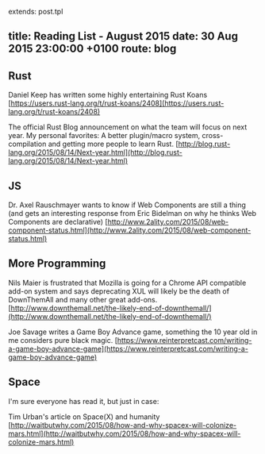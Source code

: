 extends: post.tpl

title:   Reading List - August 2015
date:    30 Aug 2015 23:00:00 +0100
route: blog
---

## Rust

Daniel Keep has written some highly entertaining Rust Koans
[https://users.rust-lang.org/t/rust-koans/2408](https://users.rust-lang.org/t/rust-koans/2408)

The official Rust Blog announcement on what the team will focus on next year.
My personal favorites: A better plugin/macro system, cross-compilation and getting more people to learn Rust.
[http://blog.rust-lang.org/2015/08/14/Next-year.html](http://blog.rust-lang.org/2015/08/14/Next-year.html)

## JS

Dr. Axel Rauschmayer wants to know if Web Components are still a thing
(and gets an interesting response from Eric Bidelman on why he thinks Web Components are declarative)
[http://www.2ality.com/2015/08/web-component-status.html](http://www.2ality.com/2015/08/web-component-status.html)

## More Programming

Nils Maier is frustrated that Mozilla is going for a Chrome API compatible add-on system and
says deprecating XUL will likely be the death of DownThemAll and many other great add-ons.
[http://www.downthemall.net/the-likely-end-of-downthemall/](http://www.downthemall.net/the-likely-end-of-downthemall/)

Joe Savage writes a Game Boy Advance game, something the 10 year old in me considers pure black magic.
[https://www.reinterpretcast.com/writing-a-game-boy-advance-game](https://www.reinterpretcast.com/writing-a-game-boy-advance-game)

## Space

I'm sure everyone has read it, but just in case:

Tim Urban's article on Space(X) and humanity [http://waitbutwhy.com/2015/08/how-and-why-spacex-will-colonize-mars.html](http://waitbutwhy.com/2015/08/how-and-why-spacex-will-colonize-mars.html)

